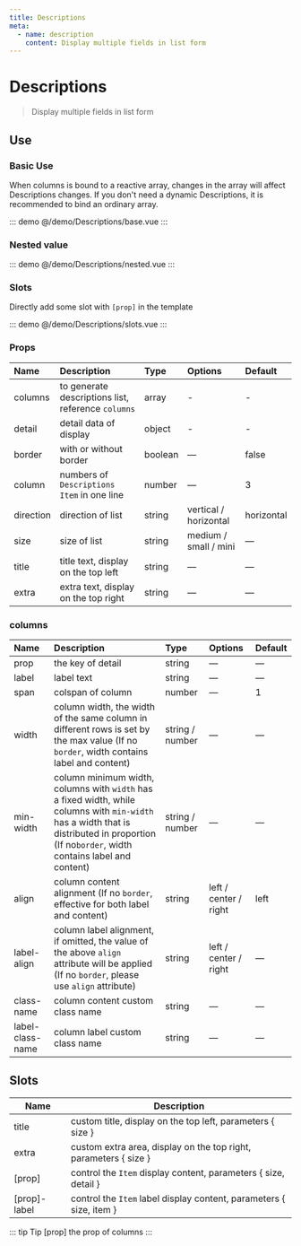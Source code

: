 ```yaml
---
title: Descriptions
meta:
  - name: description
    content: Display multiple fields in list form
---
```


# Descriptions

> Display multiple fields in list form

## Use

### Basic Use

When columns is bound to a reactive array, changes in the array will affect Descriptions changes. If you don't need a dynamic Descriptions, it is recommended to bind an ordinary array.

::: demo
@/demo/Descriptions/base.vue
:::

### Nested value

::: demo
@/demo/Descriptions/nested.vue
:::

### Slots

Directly add some slot with `[prop]` in the template

::: demo
@/demo/Descriptions/slots.vue
:::

### Props

| Name      | Description                                        | Type    | Options               | Default    |
| :-------- | :------------------------------------------------- | :------ | :-------------------- | :--------- |
| columns   | to generate descriptions list, reference `columns` | array   | -                     | -          |
| detail    | detail data of display                             | object  | -                     | -          |
| border    | with or without border                             | boolean | —                     | false      |
| column    | numbers of `Descriptions Item` in one line         | number  | —                     | 3          |
| direction | direction of list                                  | string  | vertical / horizontal | horizontal |
| size      | size of list                                       | string  | medium / small / mini | —          |
| title     | title text, display on the top left                | string  | —                     | —          |
| extra     | extra text, display on the top right               | string  | —                     | —          |

### columns

| Name             | Description                                                                                                                                                                                  | Type            | Options               | Default |
| :--------------- | :------------------------------------------------------------------------------------------------------------------------------------------------------------------------------------------- | :-------------- | :-------------------- | :------ |
| prop             | the key of detail                                                                                                                                                                            | string          | —                     | —       |
| label            | label text                                                                                                                                                                                   | string          | —                     | —       |
| span             | colspan of column                                                                                                                                                                            | number          | —                     | 1       |
| width            | column width, the width of the same column in different rows is set by the max value (If no `border`, width contains label and content)                                                      | string / number | —                     | —       |
| min-width        | column minimum width, columns with `width` has a fixed width, while columns with `min-width` has a width that is distributed in proportion (If no`border`, width contains label and content) | string / number | —                     | —       |
| align            | column content alignment (If no `border`, effective for both label and content)                                                                                                              | string          | left / center / right | left    |
| label-align      | column label alignment, if omitted, the value of the above `align` attribute will be applied (If no `border`, please use `align` attribute)                                                  | string          | left / center / right | —       |
| class-name       | column content custom class name                                                                                                                                                             | string          | —                     | —       |
| label-class-name | column label custom class name                                                                                                                                                               | string          | —                     | —       |

## Slots

| Name         | Description                                                         |
| ------------ | ------------------------------------------------------------------- |
| title        | custom title, display on the top left, parameters { size }          |
| extra        | custom extra area, display on the top right, parameters { size }    |
| [prop]       | control the `Item` display content, parameters { size, detail }     |
| [prop]-label | control the `Item` label display content, parameters { size, item } |

::: tip Tip
[prop] the prop of columns
:::
